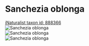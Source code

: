 
Sanchezia oblonga
=================
  
[iNaturalist taxon id: 888366](https://www.inaturalist.org/taxa/888366)  
![Sanchezia oblonga](https://inaturalist-open-data.s3.amazonaws.com/photos/220045768/medium.jpeg)  
![Sanchezia oblonga](https://inaturalist-open-data.s3.amazonaws.com/photos/220045718/medium.jpeg)  
![Sanchezia oblonga](https://inaturalist-open-data.s3.amazonaws.com/photos/220045622/medium.jpeg)